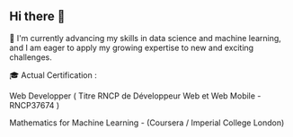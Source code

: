 ## Hi there 👋

🔭 I'm currently advancing my skills in data science and machine learning, and I am eager to apply my growing expertise to new and exciting challenges.

🎓 Actual Certification :

  Web Developper ( Titre RNCP de Développeur Web et Web Mobile - RNCP37674 )
  
  Mathematics for Machine Learning - (Coursera / Imperial College London) 


